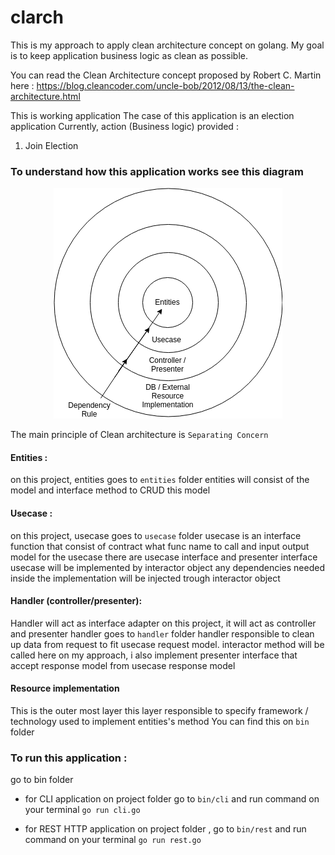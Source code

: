 # clarch
This is my approach to apply clean architecture concept on golang.
My goal is to keep application business logic as clean as possible.

You can read the Clean Architecture concept proposed by Robert C. Martin here : 
https://blog.cleancoder.com/uncle-bob/2012/08/13/the-clean-architecture.html

This is working application
The case of this application is an election application
Currently, action (Business logic) provided :
1. Join Election 

### To understand how this application works see this diagram
<p align="center">
  <img src="https://github.com/leemov/clarch/blob/master/files/Clean%20Arch%20Diagram.png">
</p>

The main principle of Clean architecture is `Separating Concern`

#### Entities : 
on this project, entities goes to `entities` folder
entities will consist of the model and interface method to CRUD this model

#### Usecase : 
on this project, usecase goes to `usecase` folder
usecase is an interface function that consist of contract what func name to call and input output model for the usecase 
there are usecase interface and presenter interface
usecase will be implemented by interactor object
any dependencies needed inside the implementation will be injected trough interactor object

#### Handler (controller/presenter): 
Handler will act as interface adapter
on this project, it will act as controller and presenter
handler goes to `handler` folder
handler responsible to clean up data from request to fit usecase request model. 
interactor method will be called here
on my approach, i also implement presenter interface that accept response model from usecase response model

#### Resource implementation
This is the outer most layer
this layer responsible to specify framework / technology used to implement entities's method
You can find this on `bin` folder

### To run this application : 
go to bin folder
- for CLI application 
on project folder go to `bin/cli` and run command on your terminal
`go run cli.go`

- for REST HTTP application 
on project folder , go to `bin/rest` and run command on your terminal
`go run rest.go`
